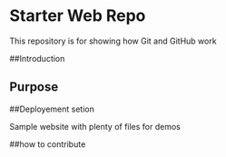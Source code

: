 # Starter Web Repo

This repository is for showing how Git and GitHub work

##Introduction


## Purpose

##Deployement setion

Sample website with plenty of files for demos

##how to contribute